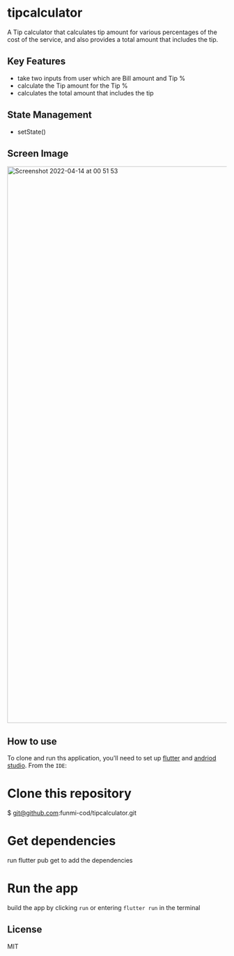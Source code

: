 # tipcalculator
A Tip calculator that calculates tip amount for various percentages of the cost of the service, and also provides a total amount that includes the tip.

## Key Features
- take two inputs from user which are Bill amount and Tip %
- calculate the Tip amount for the Tip %
- calculates the total amount that includes the tip

## State Management
- setState()

## Screen Image
<img width="1279" alt="Screenshot 2022-04-14 at 00 51 53" src="https://user-images.githubusercontent.com/62282706/163348751-248771b2-981a-43c5-8a94-b539a6827c1f.png">


## How to use
To clone and run ths application, you'll need to set up [flutter](https://docs.flutter.dev/get-started/install) and [andriod studio](https://developer.android.com/studio).
From the `IDE`:
 # Clone this repository
 $ git@github.com:funmi-cod/tipcalculator.git
 
 # Get dependencies
 run flutter pub get to add the dependencies
 
 # Run the app
 build the app by clicking `run` or entering `flutter run` in the terminal 

## License
MIT
